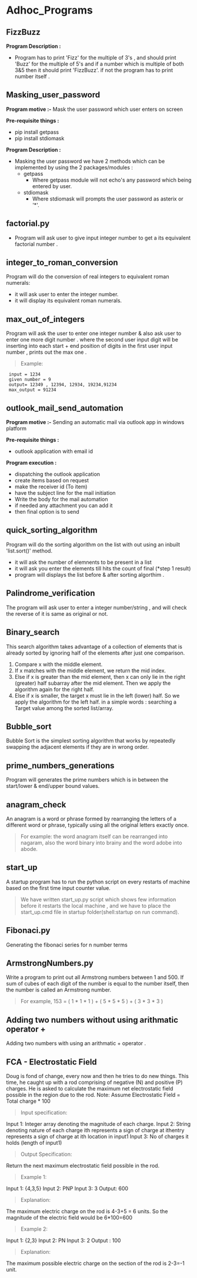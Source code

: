 # Adhoc_Programs

## FizzBuzz

   **Program Description :** 
   - Program has to print 'Fizz' for the multiple of 3's , and should print 'Buzz' for the multiple of 5's
     and if a number which is multiple of both 3&5 then it should print 'FizzBuzz'.
     if not the program has to print number itself .

## Masking_user_password
   **Program motive :-** Mask the user password which user enters on screen
   
   **Pre-requisite things :**
   - pip install getpass
   - pip install stdiomask
   
   **Program Description :**
   - Masking the user password we have 2 methods which can be implemented by using the 2 packages/modules :
     * getpass
       - Where getpass module will not echo's any password which being entered by user.
     * stdiomask
       - Where stdiomask will prompts the user password as asterix or '*'.

## factorial.py

   - Program will ask user to give input integer number to get a its equivalent factorial number .

## integer_to_roman_conversion 

  Program will do the conversion of real integers to equivalent roman numerals:
  - it will ask user to enter the integer number.
  - it will display its equivalent roman numerals.

## max_out_of_integers

  Program will ask the user to enter one integer number & also ask user to enter one more digit number . 
where the second user input digit will be inserting into each start + end position of digits in the first user input number , prints out the max one .

>Example:

     input = 1234 
     given number = 9 
     output= 12349 , 12394, 12934, 19234,91234
     max_output = 91234

## outlook_mail_send_automation

   **Program motive :-** Sending an automatic mail via outlook app in windows platform

   **Pre-requisite things :**
   - outlook application with email id
 
   **Program execution :** 
   - dispatching the outlook application
   - create items based on request 
   - make the receiver id (To item)
   - have the subject line for the mail initiation 
   - Write the body for the mail automation 
   - if needed any attachment you can add it 
   - then final option is to send 


## quick_sorting_algorithm

  Program will do the sorting algorithm on the list with out using an inbuilt 'list.sort()' method.

- it will ask the number of elemnents  to be present in a list 
- it will ask you enter the elements till hits the count of final (*step 1 result)
- program will displays the list before & after sorting algorthim .

## Palindrome_verification

  The program will ask user to enter a integer number/string , and will check the reverse of it is same as original or not.

## Binary_search

  This search algorithm takes advantage of a collection of elements that is already sorted by ignoring half of the elements after just one comparison. 
1. Compare x with the middle element.
2. If x matches with the middle element, we return the mid index.
3. Else if x is greater than the mid element, then x can only lie in the right (greater) half subarray after the mid element. Then we apply the algorithm again for the right half.
4. Else if x is smaller, the target x must lie in the left (lower) half. So we apply the algorithm for the left half.
in a simple words : searching a Target value among the sorted list/array.

## Bubble_sort

  Bubble Sort is the simplest sorting algorithm that works by repeatedly swapping the adjacent elements if they are in wrong order.

## prime_numbers_generations

  Program will generates the prime numbers which is in between the start/lower & end/upper bound values.

## anagram_check

  An anagram is a word or phrase formed by rearranging the letters of a different word or phrase, typically using all the original letters exactly once. 

> For example: the word anagram itself can be rearranged into nagaram, also the word binary into brainy and 
  the word adobe into abode.

## start_up
   
   A startup program has to run the python script on every restarts of machine based on the first time input counter value.
> We have written start_up.py script which shows few information before it restarts the local machine , and we have to place the start_up.cmd file 
in startup folder(shell:startup on run command).

## Fibonaci.py

   Generating the fibonaci series for n number terms
   
## ArmstrongNumbers.py

   Write a program to print out all Armstrong numbers between 1 and 500. If sum of cubes of each digit of the number is equal to the number itself, then the number is called an Armstrong number.
> For example, 153 = ( 1 * 1 * 1 ) + ( 5 * 5 * 5 ) + ( 3 * 3 * 3 )

## Adding two numbers without using arithmatic operator +

   Adding two numbers with using an arithmatic + operator .
   
## FCA - Electrostatic Field

   Doug is fond of change, every now and then he tries to do new things. This time, he caught up with a rod comprising of negative (N) and positive (P) charges. He is asked to calculate the maximum net electrostatic field possible in the region due to the rod.
Note: Assume Electrostatic Field = Total charge * 100

> Input specification:

Input 1: Integer array denoting the magnitude of each charge.
Input 2: String denoting nature of each charge ith represents a sign of charge at ithentry represents a sign of charge at ith location in input1
Input 3: No of charges it holds (length of input1)

> Output Specification:

Return the next maximum electrostatic field possible in the rod.

> Example 1:

Input 1: {4,3,5}
Input 2: PNP
Input 3: 3
Output: 600

> Explanation:

The maximum electric charge on the rod is 4-3+5 = 6 units. So the magnitude of the electric field would be 6*100=600

> Example 2:

Input 1: {2,3}
Input 2: PN
Input 3: 2
Output : 100

> Explanation:

The maximum possible electric charge on the section of the rod is 2-3=-1 unit.

